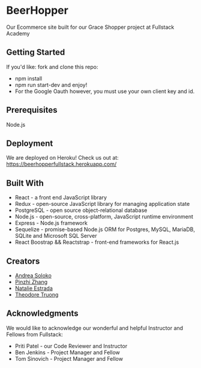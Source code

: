 # BeerHopper
Our Ecommerce site built for our Grace Shopper project at Fullstack Academy

## Getting Started
If you'd like: fork and clone this repo:
* npm install
* npm run start-dev and enjoy! 
* For the Google Oauth however, you must use your own client key and id. 

## Prerequisites
Node.js

## Deployment
We are deployed on Heroku! Check us out at: https://beerhopperfullstack.herokuapp.com/ 

## Built With
* React - a front end JavaScript library
* Redux - open-source JavaScript library for managing application state
* PostgreSQL - open source object-relational database
* Node.js - open-source, cross-platform, JavaScript runtime environment
* Express - Node.js framework
* Sequelize - promise-based Node.js ORM for Postgres, MySQL, MariaDB, SQLite and Microsoft SQL Server
* React Boostrap && Reactstrap - front-end frameworks for React.js

## Creators
* [Andrea Soloko](https://github.com/soloko)
* [Pinzhi Zhang](https://github.com/pinzhi000)
* [Natalie Estrada](https://github.com/nmestrada)
* [Theodore Truong](https://github.com/tqtruo)

## Acknowledgments
We would like to acknowledge our wonderful and helpful Instructor and Fellows from Fullstack: 

* Priti Patel - our Code Reviewer and Instructor
* Ben Jenkins - Project Manager and Fellow
* Tom Sinovich - Project Manager and Fellow

